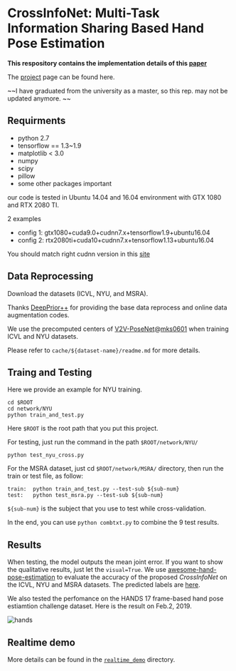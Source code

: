 # CrossInfoNet: Multi-Task Information Sharing Based Hand Pose Estimation

**This respository contains the implementation details of this [paper](http://openaccess.thecvf.com/content_CVPR_2019/papers/Du_CrossInfoNet_Multi-Task_Information_Sharing_Based_Hand_Pose_Estimation_CVPR_2019_paper.pdf)**

The [project](https://sites.google.com/view/dumyy/home/cvpr2019) page can be found here.

~~I have graduated from the university as a master, so this rep. may not be updated anymore. ~~

## Requirments

- python 2.7
- tensorflow == 1.3~1.9
- matplotlib < 3.0
- numpy
- scipy
- pillow
- some other packages important

our code is tested in Ubuntu 14.04 and 16.04 environment with GTX 1080 and RTX 2080 TI.

2 examples

- config 1: gtx1080+cuda9.0+cudnn7.x+tensorflow1.9+ubuntu16.04
- config 2: rtx2080ti+cuda10+cudnn7.x+tensorflow1.13+ubuntu16.04

You should match right cudnn version in this [site](https://developer.nvidia.com/rdp/cudnn-archive)

## Data Reprocessing

Download the datasets (ICVL, NYU, and MSRA).

Thanks [DeepPrior++](https://arxiv.org/pdf/1708.08325.pdf) for providing the base data reprocess and online data augmentation codes.

We use the precomputed centers of [V2V-PoseNet](http://openaccess.thecvf.com/content_cvpr_2018/papers/Moon_V2V-PoseNet_Voxel-to-Voxel_Prediction_CVPR_2018_paper.pdf)@[mks0601](https://github.com/mks0601/V2V-PoseNet_RELEASE)
when training ICVL and NYU datasets. 

Please refer to `cache/${dataset-name}/readme.md` for more details.

## Traing and Testing

Here we provide an example for NYU training. 

    cd $ROOT
    cd network/NYU
    python train_and_test.py

Here `$ROOT` is the root path that you put this project.

For testing, just run the command in the path `$ROOT/network/NYU/`

    python test_nyu_cross.py

For the MSRA dataset, just cd `$ROOT/network/MSRA/` directory, then run the train or test file, as follow:

    train:  python train_and_test.py --test-sub ${sub-num}
    test:   python test_msra.py --test-sub ${sub-num}

`${sub-num}` is the subject that you use to test while cross-validation.

In the end, you can use `python combtxt.py` to combine the 9 test results.
    

## Results

When testing, the model outputs the mean joint error. If you want to show the qualitative results, just let the `visual=True`.
We use [awesome-hand-pose-estimation](https://github.com/xinghaochen/awesome-hand-pose-estimation)
to evaluate the accuracy of the proposed *CrossInfoNet* on the ICVL, NYU and MSRA datasets. The predicted labels are [here](https://github.com/dumyy/handpose/tree/master/results/).

We also tested the perfomance on the HANDS 17 frame-based hand pose estiamtion challenge dataset. Here is the result on Feb.2, 2019.

![hands](https://github.com/dumyy/handpose/blob/master/figs/hands.png)


## Realtime demo

More details can be found in the [`realtime_demo`](https://github.com/dumyy/handpose/tree/master/realtime_demo) directory.

